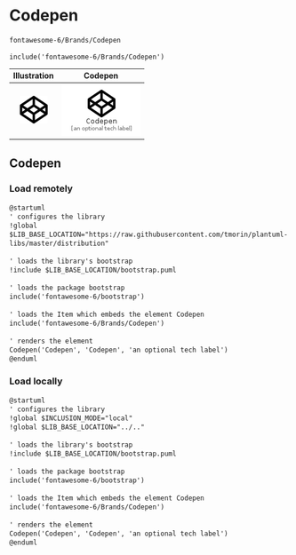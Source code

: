 # Codepen


```text
fontawesome-6/Brands/Codepen
```

```text
include('fontawesome-6/Brands/Codepen')
```



| Illustration | Codepen |
| :---: | :---: |
| ![illustration for Illustration](../../fontawesome-6/Brands/Codepen.png) | ![illustration for Codepen](../../fontawesome-6/Brands/Codepen.Local.png) |




## Codepen

### Load remotely
```plantuml
@startuml
' configures the library
!global $LIB_BASE_LOCATION="https://raw.githubusercontent.com/tmorin/plantuml-libs/master/distribution"

' loads the library's bootstrap
!include $LIB_BASE_LOCATION/bootstrap.puml

' loads the package bootstrap
include('fontawesome-6/bootstrap')

' loads the Item which embeds the element Codepen
include('fontawesome-6/Brands/Codepen')

' renders the element
Codepen('Codepen', 'Codepen', 'an optional tech label')
@enduml
```

### Load locally
```plantuml
@startuml
' configures the library
!global $INCLUSION_MODE="local"
!global $LIB_BASE_LOCATION="../.."

' loads the library's bootstrap
!include $LIB_BASE_LOCATION/bootstrap.puml

' loads the package bootstrap
include('fontawesome-6/bootstrap')

' loads the Item which embeds the element Codepen
include('fontawesome-6/Brands/Codepen')

' renders the element
Codepen('Codepen', 'Codepen', 'an optional tech label')
@enduml
```


